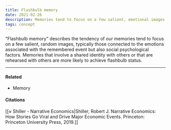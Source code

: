 ```yaml
---
title: Flashbulb memory
date: 2021-02-26
description: Memories tend to focus on a few salient, emotional images.
tags: concept
---
```


"Flashbulb memory" describes the tendency of our memories tend to focus on a few salient, random images, typically those connected to the emotions associated with the remembered event but also social psychological factors. Memories that involve a shared identity with others or that are rehearsed with others are more likely to achieve flashbulb status. 

---
#### Related
- Memory

#### Citations
[[≈ Shiller - Narrative Economics|Shiller, Robert J. Narrative Economics: How Stories Go Viral and Drive Major Economic Events. Princeton: Princeton University Press, 2019.]]
